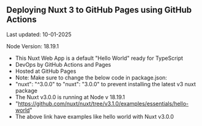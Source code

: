 ## Deploying Nuxt 3 to GitHub Pages using GitHub Actions

Last updated: 10-01-2025

Node Version: 18.19.1

- This Nuxt Web App is a default "Hello World" ready for TypeScript
- DevOps by GitHub Actions and Pages
- Hosted at GitHub Pages
- Note: Make sure to change the below code in package.json:
- "nuxt": "^3.0.0" to "nuxt": "3.0.0" to prevent installing the latest v3 nuxt package
- The Nuxt v3.0.0 is running at Node v 18.19.1
- "https://github.com/nuxt/nuxt/tree/v3.1.0/examples/essentials/hello-world" 
- The above link have examples like hello world with Nuxt v3.0.0